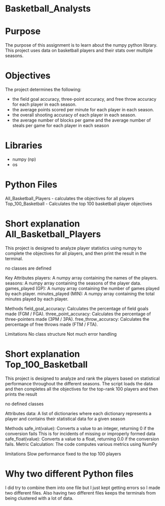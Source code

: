 # Basketball_Analysts

# Purpose 
The  purpose of this assignment is to learn about the numpy python library. This project uses data on basketball players and their stats over multiple seasons. 

# Objectives 
The project determines the following: 
- the field goal accuracy, three-point accuracy, and free throw accuracy for each player in each season.
-  the average points scored per minute for each player in each season.
-  the overall shooting accuracy of each player in each season.
- the average number of blocks per game and the average number of steals per game for each player in each season

# Libraries 
- numpy (np)
- os 

# Python Files 
All_Basketball_Players - calculates the objectives for all players 
Top_100_Basketball - Calculates the top 100 basketball player objectives 

#  Short explanation All_Basketball_Players 
This project is designed to analyze player statistics using numpy to complete the objectives for all players, and then print the result in the terminal. 

no classes are defined 

Key Attributes 
players: A numpy array containing the names of the players.
seasons: A numpy array containing the seasons of the player data.
games_played (GP): A numpy array containing the number of games played by each player.
minutes_played (MIN): A numpy array containing the total minutes played by each player.

Methods 
field_goal_accuracy: Calculates the percentage of field goals made (FGM / FGA).
three_point_accuracy: Calculates the percentage of three-pointers made (3PM / 3PA).
free_throw_accuracy: Calculates the percentage of free throws made (FTM / FTA).

Limitations 
No class structure 
Not much error handling 

# Short explanation Top_100_Basketball
 This project is designed to analyze and rank the players based on statistical performance throughout the different seasons. The script loads the data and then completes all the objectives for the top-rank 100 players and then prints the result 
 
no defined classes 

Attributes 
data: A list of dictionaries where each dictionary represents a player and contains their statistical data for a given season

Methods 
safe_int(value): Converts a value to an integer, returning 0 if the conversion fails 
This is for incidents of missing or improperly formed data 
safe_float(value): Converts a value to a float, returning 0.0 if the conversion fails.
Metric Calculation: The code computes various metrics using NumPy

limitations 
Slow performance 
fixed to the top 100 players 

# Why two different Python files 
I did try to combine them into one file but I just kept getting errors so I made two different files. Also having two different files keeps the terminals from being clustered with a lot of data. 

